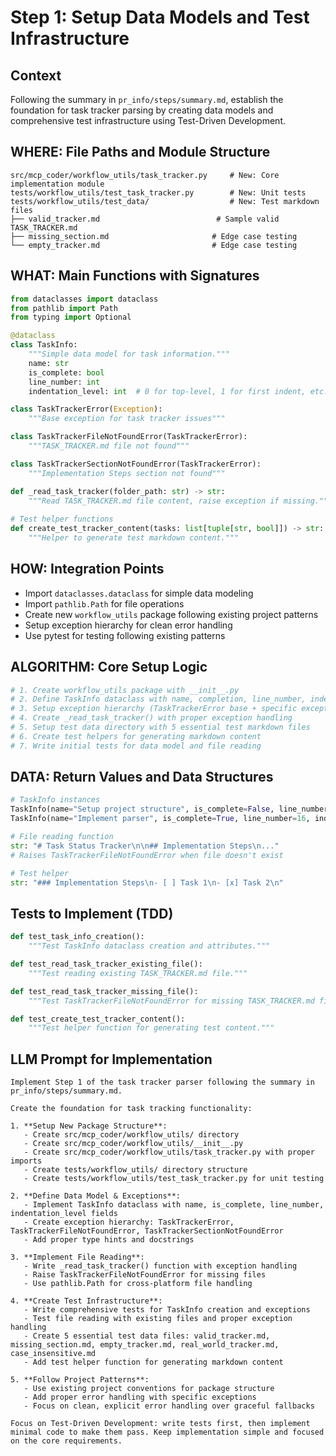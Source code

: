 # Step 1: Setup Data Models and Test Infrastructure

## Context
Following the summary in `pr_info/steps/summary.md`, establish the foundation for task tracker parsing by creating data models and comprehensive test infrastructure using Test-Driven Development.

## WHERE: File Paths and Module Structure
```
src/mcp_coder/workflow_utils/task_tracker.py     # New: Core implementation module
tests/workflow_utils/test_task_tracker.py        # New: Unit tests
tests/workflow_utils/test_data/                  # New: Test markdown files
├── valid_tracker.md                          # Sample valid TASK_TRACKER.md
├── missing_section.md                       # Edge case testing
└── empty_tracker.md                         # Edge case testing
```

## WHAT: Main Functions with Signatures
```python
from dataclasses import dataclass
from pathlib import Path
from typing import Optional

@dataclass
class TaskInfo:
    """Simple data model for task information."""
    name: str
    is_complete: bool
    line_number: int
    indentation_level: int  # 0 for top-level, 1 for first indent, etc.

class TaskTrackerError(Exception):
    """Base exception for task tracker issues"""

class TaskTrackerFileNotFoundError(TaskTrackerError):
    """TASK_TRACKER.md file not found"""

class TaskTrackerSectionNotFoundError(TaskTrackerError):
    """Implementation Steps section not found"""

def _read_task_tracker(folder_path: str) -> str:
    """Read TASK_TRACKER.md file content, raise exception if missing."""
    
# Test helper functions
def create_test_tracker_content(tasks: list[tuple[str, bool]]) -> str:
    """Helper to generate test markdown content."""
```

## HOW: Integration Points
- Import `dataclasses.dataclass` for simple data modeling
- Import `pathlib.Path` for file operations
- Create new `workflow_utils` package following existing project patterns
- Setup exception hierarchy for clean error handling
- Use pytest for testing following existing patterns

## ALGORITHM: Core Setup Logic
```python
# 1. Create workflow_utils package with __init__.py
# 2. Define TaskInfo dataclass with name, completion, line_number, indentation_level
# 3. Setup exception hierarchy (TaskTrackerError base + specific exceptions)
# 4. Create _read_task_tracker() with proper exception handling
# 5. Setup test data directory with 5 essential test markdown files
# 6. Create test helpers for generating markdown content
# 7. Write initial tests for data model and file reading
```

## DATA: Return Values and Data Structures
```python
# TaskInfo instances
TaskInfo(name="Setup project structure", is_complete=False, line_number=15, indentation_level=0)
TaskInfo(name="Implement parser", is_complete=True, line_number=16, indentation_level=1)

# File reading function
str: "# Task Status Tracker\n\n## Implementation Steps\n..." 
# Raises TaskTrackerFileNotFoundError when file doesn't exist

# Test helper
str: "### Implementation Steps\n- [ ] Task 1\n- [x] Task 2\n"
```

## Tests to Implement (TDD)
```python
def test_task_info_creation():
    """Test TaskInfo dataclass creation and attributes."""

def test_read_task_tracker_existing_file():
    """Test reading existing TASK_TRACKER.md file."""

def test_read_task_tracker_missing_file():
    """Test TaskTrackerFileNotFoundError for missing TASK_TRACKER.md file."""

def test_create_test_tracker_content():
    """Test helper function for generating test content."""
```

## LLM Prompt for Implementation
```
Implement Step 1 of the task tracker parser following the summary in pr_info/steps/summary.md.

Create the foundation for task tracking functionality:

1. **Setup New Package Structure**:
   - Create src/mcp_coder/workflow_utils/ directory
   - Create src/mcp_coder/workflow_utils/__init__.py 
   - Create src/mcp_coder/workflow_utils/task_tracker.py with proper imports
   - Create tests/workflow_utils/ directory structure
   - Create tests/workflow_utils/test_task_tracker.py for unit testing

2. **Define Data Model & Exceptions**:
   - Implement TaskInfo dataclass with name, is_complete, line_number, indentation_level fields
   - Create exception hierarchy: TaskTrackerError, TaskTrackerFileNotFoundError, TaskTrackerSectionNotFoundError
   - Add proper type hints and docstrings

3. **Implement File Reading**:
   - Write _read_task_tracker() function with exception handling
   - Raise TaskTrackerFileNotFoundError for missing files
   - Use pathlib.Path for cross-platform file handling

4. **Create Test Infrastructure**:
   - Write comprehensive tests for TaskInfo creation and exceptions
   - Test file reading with existing files and proper exception handling
   - Create 5 essential test data files: valid_tracker.md, missing_section.md, empty_tracker.md, real_world_tracker.md, case_insensitive.md
   - Add test helper function for generating markdown content

5. **Follow Project Patterns**:
   - Use existing project conventions for package structure
   - Add proper error handling with specific exceptions
   - Focus on clean, explicit error handling over graceful fallbacks

Focus on Test-Driven Development: write tests first, then implement minimal code to make them pass. Keep implementation simple and focused on the core requirements.
```
